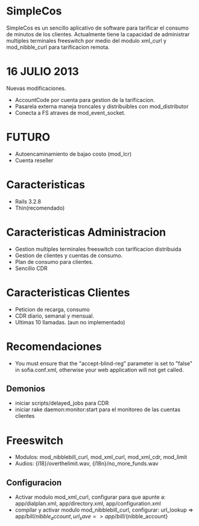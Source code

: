 SimpleCos
========

SimpleCos es un sencillo aplicativo de software para tarificar
el consumo de minutos de los clientes. Actualmente
tiene la capacidad de administrar multiples terminales freeswitch
por medio del modulo xml_curl y mod_nibble_curl para tarificacion
remota.

16 JULIO 2013
=============
Nuevas modificaciones.
 * AccountCode por cuenta para gestion de la tarificacion.
 * Pasarela externa maneja troncales y distribuibles con mod_distributor
 * Conecta a FS atraves de mod_event_socket.
 
FUTURO
======
 * Autoencaminamiento de bajao costo (mod_lcr)
 * Cuenta reseller
 
Caracteristicas
==============

 * Rails 3.2.8
 * Thin(recomendado)

Caracteristicas Administracion
==============================

 * Gestion multiples terminales freeswitch con tarificacion distribuida
 * Gestion de clientes y cuentas de consumo.
 * Plan de consumo para clientes.
 * Sencillo CDR

Caracteristicas Clientes
==========

 * Peticion de recarga, consumo
 * CDR diario, semanal y mensual.
 * Ultimas 10 llamadas. (aun no implementado)

Recomendaciones
==============

 * You must ensure that the "accept-blind-reg" parameter is set to "false" in sofia.conf.xml, otherwise your web application will not get called. 
 
 
Demonios
--------

  * iniciar scripts/delayed_jobs  para CDR
  * iniciar rake daemon:monitor:start para el monitoreo de las cuentas clientes

Freeswitch
==========

 * Modulos: mod_nibblebill_curl, mod_xml_curl, mod_xml_cdr, mod_limit
 * Audios: {i18}/overthelimit.wav, {i18n}/no_more_funds.wav

Configuracion
-------------
 * Activar modulo mod_xml_curl, configurar para que apunte a: app/dialplan.xml, app/directory.xml, app/configuration.xml
 * compilar y activar modulo mod_nibblebill_curl, configurar: url_lookup => app/bill/${nibble_account}, url_save => app/bill/${nibble_account}
 

